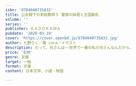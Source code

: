 ```yaml
---
isbn: '9784040735832'
title: 公女殿下の家庭教師５ 雷狼の妹君と王国動乱
volume: ''
series: ''
publisher: ＫＡＤＯＫＡＷＡ
pubdate: '2020-03-19'
cover: 'https://cover.openbd.jp/9784040735832.jpg'
author: 七野りく／著 cura／イラスト
description: だって、兄さんは――世界で一番の私の兄さんなんだから。
price: '630'
genre: 文庫
target: 一般
format: 文庫
content: 日本文学、小説・物語

---
```

